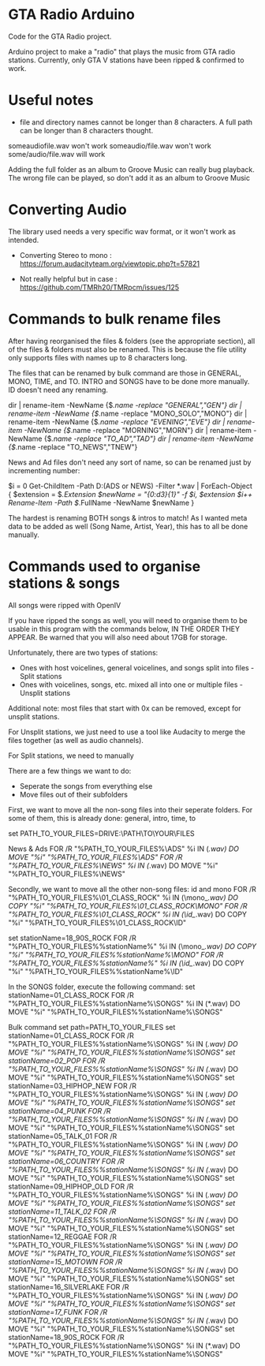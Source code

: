 # GTA Radio Arduino
Code for the GTA Radio project.

Arduino project to make a "radio" that plays the music from GTA radio stations. Currently, only GTA V stations have been ripped & confirmed to work.

# Useful notes
- file and directory names cannot be longer than 8 characters. A full path can be longer than 8 characters thought.

someaudiofile.wav won't work
someaudio/file.wav won't work
some/audio/file.wav will work

Adding the full folder as an album to Groove Music can really bug playback. The wrong file can be played, so don't add it as an album to Groove Music

# Converting Audio
The library used needs a very specific wav format, or it won't work as intended.
- Converting Stereo to mono : https://forum.audacityteam.org/viewtopic.php?t=57821

- Not really helpful but in case : https://github.com/TMRh20/TMRpcm/issues/125

# Commands to bulk rename files
After having reorganised the files & folders (see the appropriate section), all of the files & folders must also be renamed. This is because the file utility only supports files with names up to 8 characters long.

The files that can be renamed by bulk command are those in GENERAL, MONO, TIME, and TO. INTRO and SONGS have to be done more manually. ID doesn't need any renaming.

dir | rename-item -NewName {$_.name -replace "GENERAL","GEN"}
dir | rename-item -NewName {$_.name -replace "MONO_SOLO","MONO"}
dir | rename-item -NewName {$_.name -replace "EVENING","EVE"}
dir | rename-item -NewName {$_.name -replace "MORNING","MORN"}
dir | rename-item -NewName {$_.name -replace "TO_AD","TAD"}
dir | rename-item -NewName {$_.name -replace "TO_NEWS","TNEW"}

News and Ad files don't need any sort of name, so can be renamed just by incrementing number:

$i = 0
Get-ChildItem -Path D:\(ADS or NEWS) -Filter *.wav |
ForEach-Object {
   $extension = $_.Extension
   $newName = "{0:d3}{1}" -f  $i, $extension
   $i++
   Rename-Item -Path $_.FullName -NewName $newName
}


The hardest is renaming BOTH songs & intros to match! As I wanted meta data to be added as well (Song Name, Artist, Year), this has to all be done manually.


# Commands used to organise stations & songs
All songs were ripped with OpenIV

If you have ripped the songs as well, you will need to organise them to be usable in this program with the commands below, IN THE ORDER THEY APPEAR. Be warned that you will also need about 17GB for storage.

Unfortunately, there are two types of stations:
- Ones with host voicelines, general voicelines, and songs split into files     - Split stations
- Ones with voicelines, songs, etc. mixed all into one or multiple files        - Unsplit stations

Additional note: most files that start with 0x can be removed, except for unsplit stations.

For Unsplit stations, we just need to use a tool like Audacity to merge the files together (as well as audio channels).

For Split stations, we need to manually 

There are a few things we want to do: 
- Seperate the songs from everything else
- Move files out of their subfolders

First, we want to move all the non-song files into their seperate folders. For some of them, this is already done: general, intro, time, to

set PATH_TO_YOUR_FILES=DRIVE:\PATH\TO\YOUR\FILES

News & Ads
FOR /R "%PATH_TO_YOUR_FILES%\ADS" %i IN (*.wav) DO MOVE "%i" "%PATH_TO_YOUR_FILES%\ADS"
FOR /R "%PATH_TO_YOUR_FILES%\NEWS" %i IN (*.wav) DO MOVE "%i" "%PATH_TO_YOUR_FILES%\NEWS"

Secondly, we want to move all the other non-song files: id and mono
FOR /R "%PATH_TO_YOUR_FILES%\01_CLASS_ROCK" %i IN (\mono_*.wav) DO COPY "%i" "%PATH_TO_YOUR_FILES%\01_CLASS_ROCK\MONO"
FOR /R "%PATH_TO_YOUR_FILES%\01_CLASS_ROCK" %i IN (\id_*.wav) DO COPY "%i" "%PATH_TO_YOUR_FILES%\01_CLASS_ROCK\ID"

set stationName=18_90S_ROCK
FOR /R "%PATH_TO_YOUR_FILES%\%stationName%" %i IN (\mono_*.wav) DO COPY "%i" "%PATH_TO_YOUR_FILES%\%stationName%\MONO"
FOR /R "%PATH_TO_YOUR_FILES%\%stationName%" %i IN (\id_*.wav) DO COPY "%i" "%PATH_TO_YOUR_FILES%\%stationName%\ID"

In the SONGS folder, execute the following command:
set stationName=01_CLASS_ROCK
FOR /R "%PATH_TO_YOUR_FILES%\%stationName%\SONGS" %i IN (*.wav) DO MOVE "%i" "%PATH_TO_YOUR_FILES%\%stationName%\SONGS"

Bulk command
set path=PATH_TO_YOUR_FILES
set stationName=01_CLASS_ROCK
FOR /R "%PATH_TO_YOUR_FILES%\%stationName%\SONGS" %i IN (*.wav) DO MOVE "%i" "%PATH_TO_YOUR_FILES%\%stationName%\SONGS"
set stationName=02_POP
FOR /R "%PATH_TO_YOUR_FILES%\%stationName%\SONGS" %i IN (*.wav) DO MOVE "%i" "%PATH_TO_YOUR_FILES%\%stationName%\SONGS"
set stationName=03_HIPHOP_NEW
FOR /R "%PATH_TO_YOUR_FILES%\%stationName%\SONGS" %i IN (*.wav) DO MOVE "%i" "%PATH_TO_YOUR_FILES%\%stationName%\SONGS"
set stationName=04_PUNK
FOR /R "%PATH_TO_YOUR_FILES%\%stationName%\SONGS" %i IN (*.wav) DO MOVE "%i" "%PATH_TO_YOUR_FILES%\%stationName%\SONGS"
set stationName=05_TALK_01
FOR /R "%PATH_TO_YOUR_FILES%\%stationName%\SONGS" %i IN (*.wav) DO MOVE "%i" "%PATH_TO_YOUR_FILES%\%stationName%\SONGS"
set stationName=06_COUNTRY
FOR /R "%PATH_TO_YOUR_FILES%\%stationName%\SONGS" %i IN (*.wav) DO MOVE "%i" "%PATH_TO_YOUR_FILES%\%stationName%\SONGS"
set stationName=09_HIPHOP_OLD
FOR /R "%PATH_TO_YOUR_FILES%\%stationName%\SONGS" %i IN (*.wav) DO MOVE "%i" "%PATH_TO_YOUR_FILES%\%stationName%\SONGS"
set stationName=11_TALK_02
FOR /R "%PATH_TO_YOUR_FILES%\%stationName%\SONGS" %i IN (*.wav) DO MOVE "%i" "%PATH_TO_YOUR_FILES%\%stationName%\SONGS"
set stationName=12_REGGAE
FOR /R "%PATH_TO_YOUR_FILES%\%stationName%\SONGS" %i IN (*.wav) DO MOVE "%i" "%PATH_TO_YOUR_FILES%\%stationName%\SONGS"
set stationName=15_MOTOWN
FOR /R "%PATH_TO_YOUR_FILES%\%stationName%\SONGS" %i IN (*.wav) DO MOVE "%i" "%PATH_TO_YOUR_FILES%\%stationName%\SONGS"
set stationName=16_SILVERLAKE
FOR /R "%PATH_TO_YOUR_FILES%\%stationName%\SONGS" %i IN (*.wav) DO MOVE "%i" "%PATH_TO_YOUR_FILES%\%stationName%\SONGS"
set stationName=17_FUNK
FOR /R "%PATH_TO_YOUR_FILES%\%stationName%\SONGS" %i IN (*.wav) DO MOVE "%i" "%PATH_TO_YOUR_FILES%\%stationName%\SONGS"
set stationName=18_90S_ROCK
FOR /R "%PATH_TO_YOUR_FILES%\%stationName%\SONGS" %i IN (*.wav) DO MOVE "%i" "%PATH_TO_YOUR_FILES%\%stationName%\SONGS"
